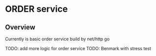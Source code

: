 # ORDER service

## Overview
Currently is basic order service build by net/http go

TODO: add more logic for order service
TODO: Benmark with stress test
